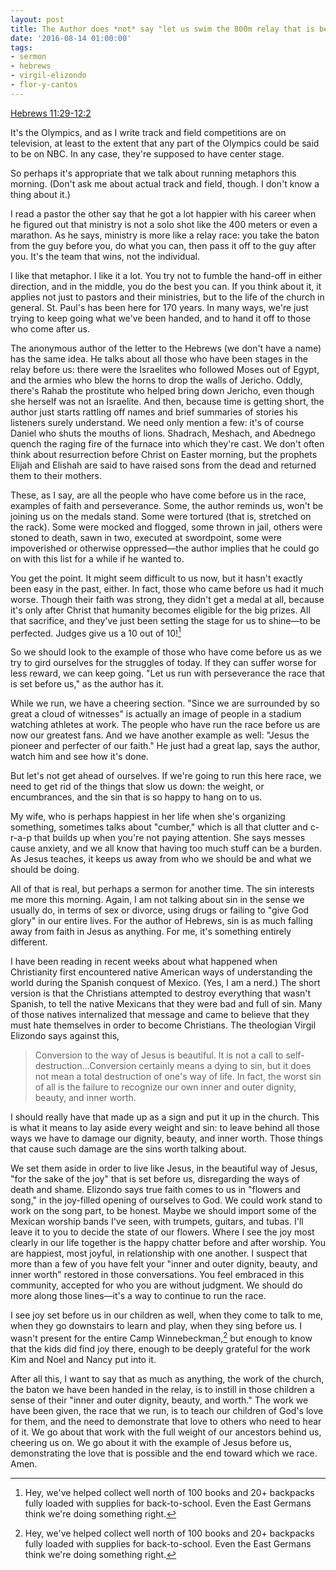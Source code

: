 ```yaml
---
layout: post
title: The Author does *not* say "let us swim the 800m relay that is before us"
date: '2016-08-14 01:00:00'
tags:
- sermon
- hebrews
- virgil-elizondo
- flor-y-cantos
---
```


[Hebrews 11:29-12:2](http://bible.oremus.org/?ql=338219584)

It's the Olympics, and as I write track and field competitions are on television, at least to the extent that any part of the Olympics could be said to be on NBC. In any case, they're supposed to have center stage.

So perhaps it's appropriate that we talk about running metaphors this morning. (Don't ask me about actual track and field, though. I don't know a thing about it.)

I read a pastor the other say that he got a lot happier with his career when he figured out that ministry is not a solo shot like the 400 meters or even a marathon. As he says, ministry is more like a relay race: you take the baton from the guy before you, do what you can, then pass it off to the guy after you. It's the team that wins, not the individual.

I like that metaphor. I like it a lot. You try not to fumble the hand-off in either direction, and in the middle, you do the best you can. If you think about it, it applies not just to pastors and their ministries, but to the life of the church in general. St. Paul's has been here for 170 years. In many ways, we're just trying to keep going what we've been handed, and to hand it off to those who come after us.<!--more-->

The anonymous author of the letter to the Hebrews (we don't have a name) has the same idea. He talks about all those who have been stages in the relay before us: there were the Israelites who followed Moses out of Egypt, and the armies who blew the horns to drop the walls of Jericho. Oddly, there's Rahab the prostitute who helped bring down Jericho, even though she herself was not an Israelite. And then, because time is getting short, the author just starts rattling off names and brief summaries of stories his listeners surely understand. We need only mention a few: it's of course Daniel who shuts the mouths of lions. Shadrach, Meshach, and Abednego quench the raging fire of the furnace into which they're cast. We don't often think about resurrection before Christ on Easter morning, but the prophets Elijah and Elishah are said to have raised sons from the dead and returned them to their mothers.

These, as I say, are all the people who have come before us in the race, examples of faith and perseverance. Some, the author reminds us, won't be joining us on the medals stand. Some were tortured (that is, stretched on the rack). Some were mocked and flogged, some thrown in jail, others were stoned to death, sawn in two, executed at swordpoint, some were impoverished or otherwise oppressed—the author implies that he could go on with this list for a while if he wanted to.

You get the point. It might seem difficult to us now, but it hasn't exactly been easy in the past, either. In fact, those who came before us had it much worse. Though their faith was strong, they didn't get a medal at all, because it's only after Christ that humanity becomes eligible for the big prizes. All that sacrifice, and they've just been setting the stage for us to shine—to be perfected. Judges give us a 10 out of 10![^n]

So we should look to the example of those who have come before us as we try to gird ourselves for the struggles of today. If they can suffer worse for less reward, we can keep going. "Let us run with perseverance the race that is set before us," as the author has it.

While we run, we have a cheering section. "Since we are surrounded by so great a cloud of witnesses" is actually an image of people in a stadium watching athletes at work. The people who have run the race before us are now our greatest fans. And we have another example as well: "Jesus the pioneer and perfecter of our faith." He just had a great lap, says the author, watch him and see how it's done.

But let's not get ahead of ourselves. If we're going to run this here race, we need to get rid of the things that slow us down: the weight, or encumbrances, and the sin that is so happy to hang on to us.

My wife, who is perhaps happiest in her life when she's organizing something, sometimes talks about "cumber," which is all that clutter and c-r-a-p that builds up when you're not paying attention. She says messes cause anxiety, and we all know that having too much stuff can be a burden. As Jesus teaches, it keeps us away from who we should be and what we should be doing.

All of that is real, but perhaps a sermon for another time. The sin interests me more this morning. Again, I am not talking about sin in the sense we usually do, in terms of sex or divorce, using drugs or failing to "give God glory" in our entire lives. For the author of Hebrews, sin is as much falling away from faith in Jesus as anything. For me, it's something entirely different. 

I have been reading in recent weeks about what happened when Christianity first encountered native American ways of understanding the world during the Spanish conquest of Mexico. (Yes, I am a nerd.) The short version is that the Christians attempted to destroy everything that wasn't Spanish, to tell the native Mexicans that they were bad and full of sin. Many of those natives internalized that message and came to believe that they must hate themselves in order to become Christians. The theologian Virgil Elizondo says against this,

>Conversion to the way of Jesus is beautiful. It is not a call to self-destruction…Conversion certainly means a dying to sin, but it does not mean a total destruction of one's way of life. In fact, the worst sin of all is the failure to recognize our own inner and outer dignity, beauty, and inner worth.

I should really have that made up as a sign and put it up in the church. This is what it means to lay aside every weight and sin: to leave behind all those ways we have to damage our dignity, beauty, and inner worth. Those things that cause such damage are the sins worth talking about.

We set them aside in order to live like Jesus, in the beautiful way of Jesus, "for the sake of the joy" that is set before us, disregarding the ways of death and shame. Elizondo says true faith comes to us in "flowers and song," in the joy-filled opening of ourselves to God. We could work stand to work on the song part, to be honest. Maybe we should import some of the Mexican worship bands I've seen, with trumpets, guitars, and tubas. I'll leave it to you to decide the state of our flowers. Where I see the joy most clearly in our life together is the happy chatter before and after worship. You are happiest, most joyful, in relationship with one another. I suspect that more than a few of you have felt your "inner and outer dignity, beauty, and inner worth" restored in those conversations. You feel embraced in this community, accepted for who you are without judgment. We should do more along those lines—it's a way to continue to run the race.

I see joy set before us in our children as well, when they come to talk to me, when they go downstairs to learn and play, when they sing before us. I wasn't present for the entire Camp Winnebeckman,[^n] but enough to know that the kids did find joy there, enough to be deeply grateful for the work Kim and Noel and Nancy put into it.

After all this, I want to say that as much as anything, the work of the church, the baton we have been handed in the relay, is to instill in those children a sense of their "inner and outer dignity, beauty, and worth." The work we have been given, the race that we run, is to teach our children of God's love for them, and the need to demonstrate that love to others who need to hear of it. We go about that work with the full weight of our ancestors behind us, cheering us on. We go about it with the example of Jesus before us, demonstrating the love that is possible and the end toward which we race. Amen.

[^n]: Hey, we've helped collect well north of 100 books and 20+ backpacks fully loaded with supplies for back-to-school. Even the East Germans think we're doing something right.
[^n]: A two-day sleepover camp hosted by a family in our congregation.